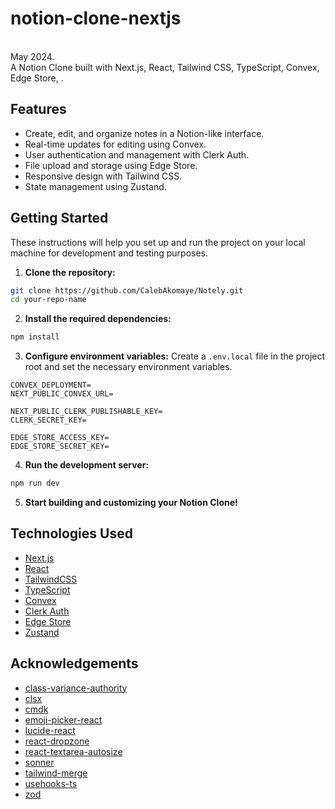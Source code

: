 # notion-clone-nextjs

<br />
May 2024. <br />
A Notion Clone built with Next.js, React, Tailwind CSS, TypeScript, Convex,  Edge Store, .

## Features

- Create, edit, and organize notes in a Notion-like interface.
- Real-time updates for editing using Convex.
- User authentication and management with Clerk Auth.
- File upload and storage using Edge Store.
- Responsive design with Tailwind CSS.
- State management using Zustand.

## Getting Started

These instructions will help you set up and run the project on your local machine for development and testing purposes.

1. **Clone the repository:**

```bash
git clone https://github.com/CalebAkomaye/Notely.git
cd your-repo-name
```

2. **Install the required dependencies:**

```bash
npm install
```

3. **Configure environment variables:**
   Create a `.env.local` file in the project root and set the necessary environment variables.

```
CONVEX_DEPLOYMENT=
NEXT_PUBLIC_CONVEX_URL=

NEXT_PUBLIC_CLERK_PUBLISHABLE_KEY=
CLERK_SECRET_KEY=

EDGE_STORE_ACCESS_KEY=
EDGE_STORE_SECRET_KEY=
```

4. **Run the development server:**

```bash
npm run dev
```

5. **Start building and customizing your Notion Clone!**

## Technologies Used

- [Next.js](https://nextjs.org/)
- [React](https://react.dev/)
- [TailwindCSS](https://tailwindcss.com/)
- [TypeScript](https://www.typescriptlang.org/)
- [Convex](https://www.convex.dev/)
- [Clerk Auth](https://clerk.com/)
- [Edge Store](https://edgestore.dev/)
- [Zustand](https://docs.pmnd.rs/zustand/getting-started/introduction)

## Acknowledgements

- [class-variance-authority](https://www.npmjs.com/package/class-variance-authority)
- [clsx](https://www.npmjs.com/package/clsx)
- [cmdk](https://www.npmjs.com/package/cmdk)
- [emoji-picker-react](https://www.npmjs.com/package/emoji-picker-react)
- [lucide-react](https://www.npmjs.com/package/lucide-react)
- [react-dropzone](https://www.npmjs.com/package/react-dropzone)
- [react-textarea-autosize](https://www.npmjs.com/package/react-textarea-autosize)
- [sonner](https://www.npmjs.com/package/sonner)
- [tailwind-merge](https://www.npmjs.com/package/tailwind-merge)
- [usehooks-ts](https://www.npmjs.com/package/usehooks-ts)
- [zod](https://www.npmjs.com/package/zod)
